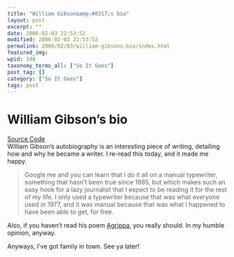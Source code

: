 ```yaml
---
title: "William Gibson&amp;#8217;s bio"
layout: post
excerpt: ""
date: 2006-02-03 22:53:52
modified: 2006-02-03 22:53:52
permalink: 2006/02/03/william-gibsons-bio/index.html
featured_img: 
wpid: 148
taxonomy_terms_all: ["So It Goes"]
post_tag: []
category: ["So It Goes"]
tags: post
---
```


# William Gibson&#8217;s bio

[Source Code](http://www.williamgibsonbooks.com/source/source.asp)  
William Gibson’s autobiography is an interesting piece of writing, detailing how and why he became a writer. I re-read this today, and it made me happy.

> Google me and you can learn that I do it all on a manual typewriter, something that hasn’t been true since 1985, but which makes such an easy hook for a lazy journalist that I expect to be reading it for the rest of my life. I only used a typewriter because that was what everyone used in 1977, and it was manual because that was what I happened to have been able to get, for free.

Also, if you haven’t read his poem [Agrippa](http://www.williamgibsonbooks.com/source/agrippa.asp), you really should. In my humble opinion, anyway.

Anyways, I’ve got family in town. See ya later!